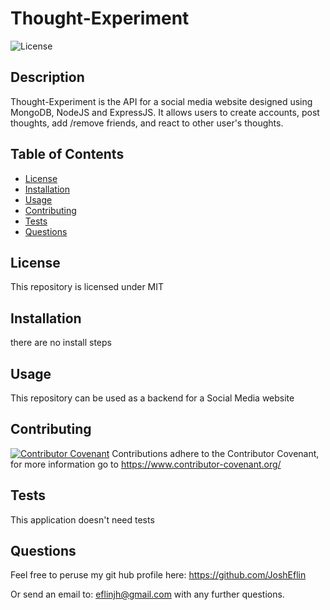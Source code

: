 # Thought-Experiment
![License](https://img.shields.io/badge/license-MIT-blue?logo=github)

## Description
Thought-Experiment is the API for a social media website designed using MongoDB, NodeJS and ExpressJS. It allows users  to create accounts, post thoughts, add /remove friends, and react to other user's thoughts.

## Table of Contents
- [License](#license)
- [Installation](#installation)
- [Usage](#usage)
- [Contributing](#contributing)
- [Tests](#tests)
- [Questions](#Questions)

## License
 This repository is licensed under
    MIT
 ## Installation
 there are no install steps

 ## Usage
 This repository can be used as a backend for a Social Media website

 ## Contributing
 [![Contributor Covenant](https://img.shields.io/badge/Contributor%20Covenant-2.1-4baaaa.svg)](code_of_conduct.md) Contributions adhere to the Contributor Covenant, for more information go to https://www.contributor-covenant.org/

 ## Tests
 This application doesn't need tests

 ## Questions

 Feel free to peruse my git hub profile here:
 https://github.com/JoshEflin

 Or send an email to:
 eflinjh@gmail.com
 with  any further questions.

  
 

